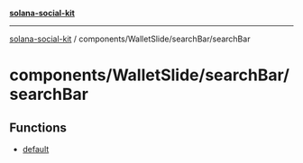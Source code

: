 [**solana-social-kit**](../../../../README.md)

***

[solana-social-kit](../../../../README.md) / components/WalletSlide/searchBar/searchBar

# components/WalletSlide/searchBar/searchBar

## Functions

- [default](functions/default.md)
